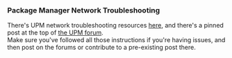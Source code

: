 ### Package Manager Network Troubleshooting
There's UPM network troubleshooting resources [here](https://docs.unity3d.com/Manual/upm-network.html), and there's a pinned post at the top of [the UPM forum](https://forum.unity.com/forums/package-manager.150/).  
Make sure you've followed all those instructions if you're having issues, and then post on the forums or contribute to a pre-existing post there.